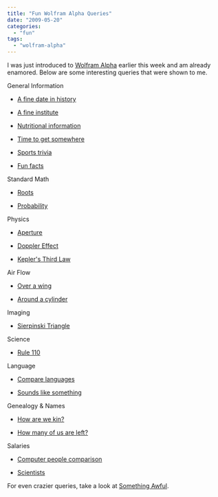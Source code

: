 ```yaml
---
title: "Fun Wolfram Alpha Queries"
date: "2009-05-20"
categories: 
  - "fun"
tags: 
  - "wolfram-alpha"
---
```


I was just introduced to [Wolfram Alpha](http://www.wolframalpha.com/) earlier this week and am already enamored. Below are some interesting queries that were shown to me.

General Information

- [A fine date in history](http://www.wolframalpha.com/input/?i=December+21,+1977)

- [A fine institute](http://www.wolframalpha.com/input/?i=Georgia+Institute+of+Technology)

- [Nutritional information](http://www.wolframalpha.com/input/?i=1+marshmallow+1+banana+1+chocolate+bar)

- [Time to get somewhere](http://www.wolframalpha.com/input/?i=distance+to+the+moon+%2F+75mph)

- [Sports trivia](http://www.wolframalpha.com/input/?i=runs+allowed+Atlanta+Braves%2C+New+York+Mets)

- [Fun facts](http://www.wolframalpha.com/input/?i=two+things+are+infinite)

Standard Math

- [Roots](http://www.wolframalpha.com/input/?i=sqrt+i)

- [Probability](http://www.wolframalpha.com/input/?i=probability%2012%20heads%208%20tails)

Physics

- [Aperture](http://www.wolframalpha.com/input/?i=circular+aperture+a%3D0.2mm%2C+lambda%3D650nm)

- [Doppler Effect](http://www.wolframalpha.com/input/?i=Doppler+shift+300Hz%2C+75mph)

- [Kepler's Third Law](http://www.wolframalpha.com/input/?i=Kepler%27s+third+law%2C+4+solar+masses%2C+5+Earth+masses%2C+2.5+AU)

Air Flow

- [Over a wing](http://www.wolframalpha.com/input/?i=NACA+0012+airfoil)

- [Around a cylinder](http://www.wolframalpha.com/input/?i=flow+around+a+cylinder)

Imaging

- [Sierpinski Triangle](http://www.wolframalpha.com/input/?i=Sierpinski+gasket)

Science

- [Rule 110](http://www.wolframalpha.com/input/?i=rule+110)

Language

- [Compare languages](http://www.wolframalpha.com/input/?i=Spanish%2C+French%2C+Latin)

- [Sounds like something](http://www.wolframalpha.com/input/?i=sounds+like+Rubin)

Genealogy & Names

- [How are we kin?](http://www.wolframalpha.com/input/?i=father%27s+mother%27s+sister%27s+son)

- [How many of us are left?](http://www.wolframalpha.com/input/?i=name+Hall)

Salaries

- [Computer people comparison](http://www.wolframalpha.com/input/?i=software+engineers+median+wage)

- [Scientists](http://www.wolframalpha.com/input/?i=salary+mathematician%2C+physicist%2C+chemist)

For even crazier queries, take a look at [Something Awful](http://www.somethingawful.com/d/news/wolfram-alpha.php).
